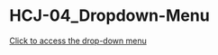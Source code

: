# HCJ-04_Dropdown-Menu

[Click to access the drop-down menu](https://brs14shn.github.io/HCJ-04_Dropdown-Menu/)
